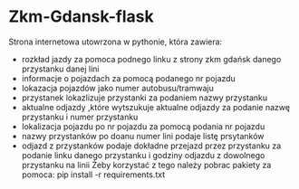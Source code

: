 # Zkm-Gdansk-flask

 Strona internetowa utowrzona w pythonie, która zawiera:
 - rozkład jazdy za pomoca podnego linku z strony zkm gdańsk danego przystanku danej lini
 - informacje o pojazdach za pomocą podanego nr pojazdu
 - lokazacja pojazdów jako numer autobusu/tramwaju
 - przystanek lokazlizuje przystanki za podaniem nazwy przystanku
 - aktualne odjazdy ,które wytszukuje aktualne odjazdy za podanie nazwę przystanku i numer przystanku
 - lokalizacja pojazdu po nr pojazdu za pomocą podania nr pojazdu
 - nazwy przystanków po doanu numer lini podaje listę prsytanków
 - odjazd z przystanków podaje dokładne przejazd przez przystanku za podanie linku danego przystanku i godziny odjazdu z dowolnego przystanku na linii
 Żeby korzystać z tego należy pobrac pakiety za pomoca:
 pip install -r requirements.txt
 
 
 
